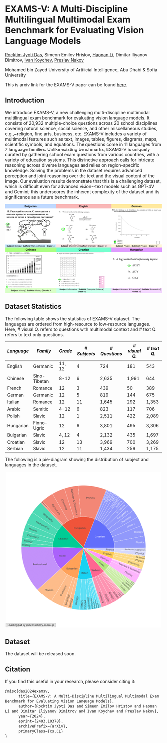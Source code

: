 # EXAMS-V: A Multi-Discipline Multilingual Multimodal Exam Benchmark for Evaluating Vision Language Models

[Rocktim Jyoti Das](https://rocktimjyotidas.github.io/), Simeon Emilov Hristov, [Haonan Li](https://haonan-li.github.io/), Dimitar Iliyanov Dimitrov,  [Ivan Koychev](https://scholar.google.com/citations?user=o5YAI9wAAAAJ&hl=en), [Preslav Nakov](https://mbzuai.ac.ae/study/faculty/preslav-nakov/)

Mohamed bin Zayed University of Artificial Intelligence, Abu Dhabi \& Sofia University

This is arxiv link for the EXAMS-V paper can be found [here](https://arxiv.org/pdf/2403.10378.pdf).

## Introduction
We introduce EXAMS-V, a new challenging multi-discipline multimodal multilingual exam benchmark for evaluating vision language models. It consists of  20,932 multiple-choice questions across 20 school disciplines covering natural science, social science, and other miscellaneous studies, e.g.,~religion, fine arts, business, etc. EXAMS-V includes a variety of multimodal features such as text, images, tables, figures, diagrams, maps, scientific symbols, and equations. The questions come in 11 languages from 7 language families. Unlike existing benchmarks, EXAMS-V is uniquely curated by gathering school exam questions from various countries, with a variety of education systems. This distinctive approach calls for intricate reasoning across diverse languages and relies on region-specific knowledge. Solving the problems in the dataset requires advanced perception and joint reasoning over the text and the visual content of the image. 
Our evaluation results demonstrate that this is a challenging dataset, which is difficult even for advanced vision--text models such as GPT-4V and Gemini; this underscores the inherent complexity of the dataset and its significance as a future benchmark.

![image](./images/language_samples-1.png)

## Dataset Statistics

The following table shows the statistics of EXAMS-V dataset. The languages are ordered from high-resource to low-resource languages. Here, \# visual Q. refers to questions with multimodal context and \# text Q. refers to text only questions.

| *Language* |*Family* | *Grade* | *\# Subjects* | *\# Questions* | *\# visual Q.* | *\# text Q.* |
|-------------------|-----------------|------------------------------------|------------------------------------------|-------------------------------------------|-------------------------------------------|-----------------------------------------|
| English           |  Germanic        | 11, 12                             | 4                                        | 724                                       | 181                                       | 543                                     |
| Chinese           | Sino-Tibetan    | 8-12                               | 6                                        | 2,635                                     | 1,991                                     | 644                                     |
| French            | Romance         | 12                                 | 3                                        | 439                                       | 50                                        | 389                                     |
| German            | Germanic        | 12                                 | 5                                        | 819                                       | 144                                       | 675                                     |
| Italian           | Romance         | 12                                 | 11                                       | 1,645                                     | 292                                       | 1,353                                   |
| Arabic            |  Semitic         | 4-12                               | 6                                        | 823                                       | 117                                       | 706                                     |
| Polish            | Slavic          | 12                                 | 1                                        | 2,511                                     | 422                                       | 2,089                                   |
| Hungarian         | Finno-Ugric     | 12                                 | 6                                        | 3,801                                     | 495                                       | 3,306                                   |
| Bulgarian         |Slavic          | 4, 12                              | 4                                        | 2,132                                     | 435                                       | 1,697                                   |
| Croatian          | Slavic          | 12                                 | 13                                       | 3,969                                     | 700                                       | 3,269                                   |
| Serbian           | Slavic          | 12                                 | 11                                       | 1,434                                     | 259                                       | 1,175                                   |

<!-- ![fig](./images/figure_data_dist-1.png) -->
The following is a pie-diagram showing the distribution of subject and languages in the dataset.
<div style="text-align: center;">
<img src="./images/figure_data_dist-1.png" alt="Image Description" width="500"/>
</div>

## Dataset
The dataset will be released soon.

## Citation
If you find this useful in your research, please consider citing it:
```
@misc{das2024examsv,
      title={EXAMS-V: A Multi-Discipline Multilingual Multimodal Exam Benchmark for Evaluating Vision Language Models}, 
      author={Rocktim Jyoti Das and Simeon Emilov Hristov and Haonan Li and Dimitar Iliyanov Dimitrov and Ivan Koychev and Preslav Nakov},
      year={2024},
      eprint={2403.10378},
      archivePrefix={arXiv},
      primaryClass={cs.CL}
}
```
